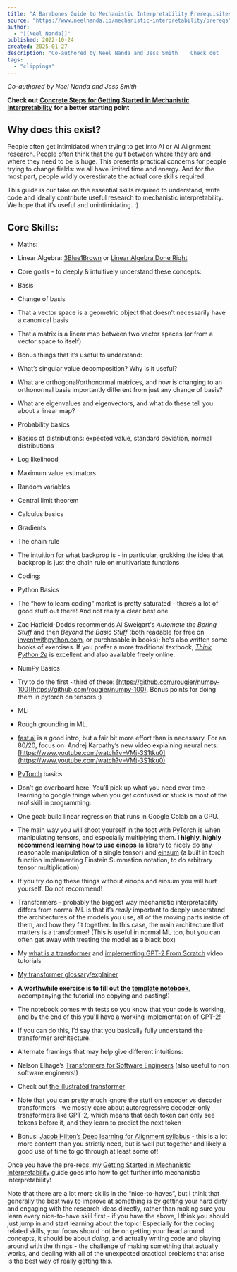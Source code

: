 ```yaml
---
title: "A Barebones Guide to Mechanistic Interpretability Prerequisites — Neel Nanda"
source: "https://www.neelnanda.io/mechanistic-interpretability/prereqs"
author:
  - "[[Neel Nanda]]"
published: 2022-10-24
created: 2025-01-27
description: "Co-authored by Neel Nanda and Jess Smith    Check out    Concrete Steps for Getting Started in Mechanistic Interpretability    for a better starting point   Why does this exist?  People often get intimidated when trying to get into AI or AI Alignment research. People often think that the gulf betwee"
tags:
  - "clippings"
---
```

*Co-authored by Neel Nanda and Jess Smith*

**Check out** [**Concrete Steps for Getting Started in Mechanistic Interpretability**](https://neelnanda.io/getting-started) **for a better starting point**

## Why does this exist?

People often get intimidated when trying to get into AI or AI Alignment research. People often think that the gulf between where they are and where they need to be is huge. This presents practical concerns for people trying to change fields: we all have limited time and energy. And for the most part, people wildly overestimate the actual core skills required.

This guide is our take on the essential skills required to understand, write code and ideally contribute useful research to mechanistic interpretability. We hope that it’s useful and unintimidating. :) 

## Core Skills:

- Maths:

- Linear Algebra: [3Blue1Brown](https://www.youtube.com/watch?v=fNk_zzaMoSs) or [Linear Algebra Done Right](https://linear.axler.net/)

- Core goals - to deeply & intuitively understand these concepts:

- Basis
- Change of basis
- That a vector space is a geometric object that doesn’t necessarily have a canonical basis
- That a matrix is a linear map between two vector spaces (or from a vector space to itself)
- Bonus things that it’s useful to understand: 

- What’s singular value decomposition? Why is it useful?
- What are orthogonal/orthonormal matrices, and how is changing to an orthonormal basis importantly different from just any change of basis?
- What are eigenvalues and eigenvectors, and what do these tell you about a linear map?
- Probability basics

- Basics of distributions: expected value, standard deviation, normal distributions
- Log likelihood
- Maximum value estimators
- Random variables
- Central limit theorem
- Calculus basics

- Gradients
- The chain rule
- The intuition for what backprop is - in particular, grokking the idea that backprop is just the chain rule on multivariate functions
- Coding:

- Python Basics

- The “how to learn coding” market is pretty saturated - there’s a lot of good stuff out there! And not really a clear best one.
- Zac Hatfield-Dodds recommends Al Sweigart's *Automate the Boring Stuff* and then *Beyond the Basic Stuff* (both readable for free on [inventwithpython.com](https://inventwithpython.com/), or purchasable in books); he's also written some books of exercises. If you prefer a more traditional textbook, [*Think Python 2e*](https://greenteapress.com/wp/think-python-2e/) is excellent and also available freely online.
- NumPy Basics

- Try to do the first ~third of these: ​​[https://github.com/rougier/numpy-100](https://github.com/rougier/numpy-100). Bonus points for doing them in pytorch on tensors :)
- ML:

- Rough grounding in ML. 

- [fast.ai](https://course.fast.ai/) is a good intro, but a fair bit more effort than is necessary. For an 80/20, focus on  Andrej Karpathy’s new video explaining neural nets: [https://www.youtube.com/watch?v=VMj-3S1tku0](https://www.youtube.com/watch?v=VMj-3S1tku0)
- [PyTorch](https://pytorch.org/tutorials/) basics

- Don’t go overboard here. You’ll pick up what you need over time - learning to google things when you get confused or stuck is most of the *real* skill in programming.
- One goal: build linear regression that runs in Google Colab on a GPU.
- The main way you will shoot yourself in the foot with PyTorch is when manipulating tensors, and especially multiplying them. **I highly, highly recommend learning how to use** [**einops**](https://einops.rocks/1-einops-basics/) (a library to nicely do any reasonable manipulation of a single tensor) and [einsum](https://rockt.github.io/2018/04/30/einsum) (a built in torch function implementing Einstein Summation notation, to do arbitrary tensor multiplication)

- If you try doing these things without einops and einsum you will hurt yourself. Do not recommend!
- Transformers - probably the biggest way mechanistic interpretability differs from normal ML is that it’s *really* important to deeply understand the architectures of the models you use, all of the moving parts inside of them, and how they fit together. In this case, the main architecture that matters is a transformer! (This is useful in normal ML too, but you can often get away with treating the model as a black box)

- My [what is a transformer](https://www.neelnanda.io/transformer-tutorial) and [implementing GPT-2 From Scratch](https://www.neelnanda.io/transformer-tutorial-2) video tutorials

- [My transformer glossary/explainer](https://dynalist.io/d/n2ZWtnoYHrU1s4vnFSAQ519J#z=pndoEIqJ6GPvC1yENQkEfZYR)
- **A worthwhile exercise is to fill out the** [**template notebook**](https://www.neelnanda.io/transformer-template), accompanying the tutorial (no copying and pasting!) 

- The notebook comes with tests so you know that your code is working, and by the end of this you'll have a working implementation of GPT-2!
- If you can do this, I’d say that you basically fully understand the transformer architecture.
- Alternate framings that may help give different intuitions: 

- Nelson Elhage’s [Transformers for Software Engineers](https://blog.nelhage.com/post/transformers-for-software-engineers/) (also useful to non software engineers!)
- Check out [the illustrated transformer](https://jalammar.github.io/illustrated-transformer/) 

- Note that you can pretty much ignore the stuff on encoder vs decoder transformers - we mostly care about autoregressive decoder-only transformers like GPT-2, which means that each token can only see tokens before it, and they learn to predict the next token
- Bonus: [Jacob Hilton’s Deep learning for Alignment syllabus](https://github.com/jacobhilton/deep_learning_curriculum) - this is a lot more content than you strictly need, but is well put together and likely a good use of time to go through at least some of!

Once you have the pre-reqs, my [Getting Started in Mechanistic Interpretability](https://neelnanda.io/getting-started) guide goes into how to get further into mechanistic interpretability!

Note that there are a lot more skills in the “nice-to-haves”, but I think that generally the best way to improve at something is by getting your hard dirty and engaging with the research ideas directly, rather than making sure you learn every nice-to-have skill first - if you have the above, I think you should just jump in and start learning about the topic! Especially for the coding related skills, your focus should not be on getting your head around concepts, it should be about *doing*, and actually writing code and playing around with the things - the challenge of making something that actually works, and dealing with all of the unexpected practical problems that arise is the best way of really getting this.